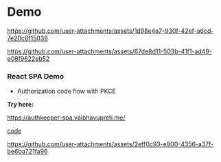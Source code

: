 

# Demo



https://github.com/user-attachments/assets/1d98e4a7-930f-42ef-a6cd-7e20c6f15039



https://github.com/user-attachments/assets/67de8d11-503b-41f1-ad49-e08f9622eb52






### React SPA Demo

- Authorization code flow with PKCE

**Try here:**

https://authkeeper-spa.vaibhavupreti.me/

[code](./ssr-demo)





https://github.com/user-attachments/assets/2eff0c93-e800-4356-a37f-be6ba721fa96

